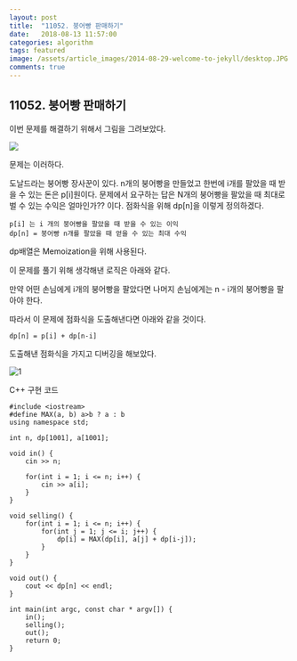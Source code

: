 ```yaml
---
layout: post
title:  "11052. 붕어빵 판매하기"
date:   2018-08-13 11:57:00
categories: algorithm
tags: featured
image: /assets/article_images/2014-08-29-welcome-to-jekyll/desktop.JPG
comments: true
---
```




## 11052. 붕어빵 판매하기



이번 문제를 해결하기 위해서 그림을 그려보았다.

![](https://user-images.githubusercontent.com/20294786/43999683-6963e866-9e4c-11e8-9316-3d881ebcaf02.png)

문제는 이러하다.

도날드라는 붕어빵 장사꾼이 있다. n개의 붕어빵을 만들었고 한번에 i개를 팔았을 때 받을 수 있는 돈은 p[i]원이다. 문제에서 요구하는 답은 N개의 붕어빵을 팔았을 때 최대로 벌 수 있는 수익은 얼마인가?? 이다. 점화식을 위해 dp[n]을 이렇게 정의하겠다. 

```
p[i] 는 i 개의 붕어빵을 팔았을 때 받을 수 있는 이익
dp[n] = 붕어빵 n개를 팔았을 때 얻을 수 있는 최대 수익
```

dp배열은 Memoization을 위해 사용된다.

이 문제를 풀기 위해 생각해낸 로직은 아래와 같다.

만약 어떤 손님에게 i개의 붕어빵을 팔았다면 나머지 손님에게는 n - i개의 붕어빵을 팔아야 한다.

따라서 이 문제에 점화식을 도출해낸다면 아래와 같을 것이다.

```
dp[n] = p[i] + dp[n-i]
```

 

도출해낸 점화식을 가지고 디버깅을 해보았다.

![1](https://user-images.githubusercontent.com/20294786/43999682-6941da64-9e4c-11e8-9313-d313f19655fe.png)

C++ 구현 코드

```
#include <iostream>
#define MAX(a, b) a>b ? a : b
using namespace std;

int n, dp[1001], a[1001];

void in() {
    cin >> n;
    
    for(int i = 1; i <= n; i++) {
        cin >> a[i];
    }
}

void selling() {
    for(int i = 1; i <= n; i++) {
        for(int j = 1; j <= i; j++) {
            dp[i] = MAX(dp[i], a[j] + dp[i-j]);
        }
    }
}

void out() {
    cout << dp[n] << endl;
}

int main(int argc, const char * argv[]) {
    in();
    selling();
    out();
    return 0;
}
```